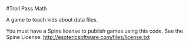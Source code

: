 #Troll Pass Math

A game to teach kids about data files.

You must have a Spine license to publish games using this code. See the Spine License: http://esotericsoftware.com/files/license.txt
